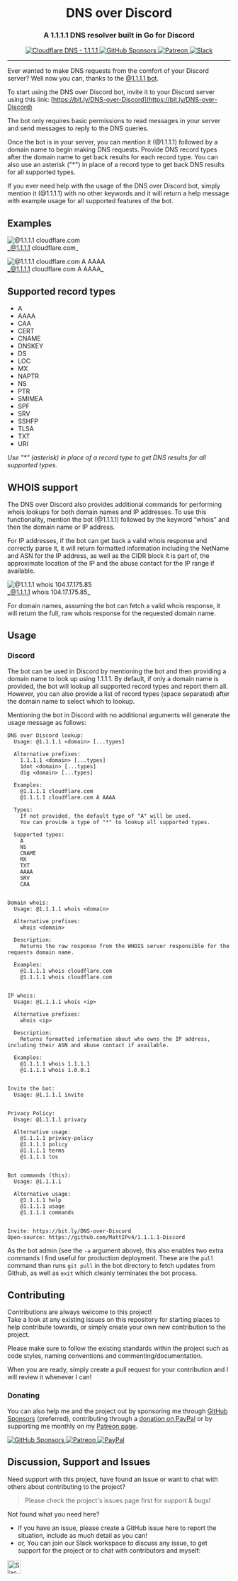 <!-- Source: https://github.com/MattIPv4/template/blob/master/README.md -->

<!-- Title -->
<h1 align="center" id="dns-over-discord">
    DNS over Discord
</h1>

<!-- Tag line -->
<h3 align="center">A 1.1.1.1 DNS resolver built in Go for Discord</h3>

<!-- Badges -->
<p align="center">
    <a href="https://1.1.1.1/" target="_blank">
        <img src="https://img.shields.io/badge/Cloudflare%20DNS-1.1.1.1-F38020?logo=cloudflare&style=flat-square" alt="Cloudflare DNS - 1.1.1.1"/>
    </a>
    <a href="https://github.com/users/MattIPv4/sponsorship" target="_blank">
        <img src="https://img.shields.io/badge/GitHub%20Sponsors-MattIPv4-blue.svg?style=flat-square" alt="GitHub Sponsors"/>
    </a>
    <a href="http://patreon.mattcowley.co.uk/" target="_blank">
        <img src="https://img.shields.io/badge/Patreon-IPv4-blue.svg?style=flat-square" alt="Patreon"/>
    </a>
    <a href="http://slack.mattcowley.co.uk/" target="_blank">
        <img src="https://img.shields.io/badge/Slack-MattIPv4-blue.svg?style=flat-square" alt="Slack"/>
    </a>
</p>

----

<!-- Content -->
Ever wanted to make DNS requests from the comfort of your Discord server? Well now you can, thanks to the [@1.1.1.1 bot](https://bit.ly/DNS-over-Discord).

To start using the DNS over Discord bot, invite it to your Discord server using this link: [https://bit.ly/DNS-over-Discord](https://bit.ly/DNS-over-Discord)

The bot only requires basic permissions to read messages in your server and send messages to reply to the DNS queries.

Once the bot is in your server, you can mention it (@1.1.1.1) followed by a domain name to begin making DNS requests. Provide DNS record types after the domain name to get back results for each record type. You can also use an asterisk ("*") in place of a record type to get back DNS results for all supported types.

If you ever need help with the usage of the DNS over Discord bot, simply mention it (@1.1.1.1) with no other keywords and it will return a help message with example usage for all supported features of the bot.


## Examples

![@1.1.1.1 cloudflare.com](https://i.cdnjs.dev/z2f0E12RN3.png)\
_@1.1.1.1 cloudflare.com_

![@1.1.1.1 cloudflare.com A AAAA](https://i.cdnjs.dev/LHeNYQnec0.png)\
_@1.1.1.1 cloudflare.com A AAAA_


## Supported record types

*   A
*   AAAA
*   CAA
*   CERT
*   CNAME
*   DNSKEY
*   DS
*   LOC
*   MX
*   NAPTR
*   NS
*   PTR
*   SMIMEA
*   SPF
*   SRV
*   SSHFP
*   TLSA
*   TXT
*   URI

_Use "*" (asterisk) in place of a record type to get DNS results for all supported types._


## WHOIS support

The DNS over Discord also provides additional commands for performing whois lookups for both domain names and IP addresses. To use this functionality, mention the bot (@1.1.1.1) followed by the keyword “whois” and then the domain name or IP address.

For IP addresses, if the bot can get back a valid whois response and correctly parse it, it will return formatted information including the NetName and ASN for the IP address, as well as the CIDR block it is part of, the approximate location of the IP and the abuse contact for the IP range if available.


![@1.1.1.1 whois 104.17.175.85](https://i.cdnjs.dev/3dfknlDgE9.png)\
_@1.1.1.1 whois 104.17.175.85_

For domain names, assuming the bot can fetch a valid whois response, it will return the full, raw whois response for the requested domain name.

## Usage

### Discord

The bot can be used in Discord by mentioning the bot and then providing a domain name to look up using 1.1.1.1.
By default, if only a domain name is provided, the bot will lookup all supported record types and report them all.
However, you can also provide a list of record types (space separated) after the domain name to select which to lookup.

Mentioning the bot in Discord with no additional arguments will generate the usage message as follows:

```
DNS over Discord lookup:
  Usage: @1.1.1.1 <domain> [...types]

  Alternative prefixes:
    1.1.1.1 <domain> [...types]
    1dot <domain> [...types]
    dig <domain> [...types]

  Examples:
    @1.1.1.1 cloudflare.com
    @1.1.1.1 cloudflare.com A AAAA

  Types:
    If not provided, the default type of "A" will be used.
    You can provide a type of "*" to lookup all supported types.

  Supported types:
    A
    NS
    CNAME
    MX
    TXT
    AAAA
    SRV
    CAA


Domain whois:
  Usage: @1.1.1.1 whois <domain>

  Alternative prefixes:
    whois <domain>

  Description:
    Returns the raw response from the WHOIS server responsible for the requests domain name.

  Examples:
    @1.1.1.1 whois cloudflare.com
    @1.1.1.1 whois cloudflare.com


IP whois:
  Usage: @1.1.1.1 whois <ip>

  Alternative prefixes:
    whois <ip>

  Description:
    Returns formatted information about who owns the IP address, including their ASN and abuse contact if available.

  Examples:
    @1.1.1.1 whois 1.1.1.1
    @1.1.1.1 whois 1.0.0.1


Invite the bot:
  Usage: @1.1.1.1 invite


Privacy Policy:
  Usage: @1.1.1.1 privacy

  Alternative usage:
    @1.1.1.1 privacy-policy
    @1.1.1.1 policy
    @1.1.1.1 terms
    @1.1.1.1 tos


Bot commands (this):
  Usage: @1.1.1.1

  Alternative usage:
    @1.1.1.1 help
    @1.1.1.1 usage
    @1.1.1.1 commands


Invite: https://bit.ly/DNS-over-Discord
Open-source: https://github.com/MattIPv4/1.1.1.1-Discord
```

As the bot admin (see the `-a` argument above), this also enables two extra commands I find useful for production
 deployment. These are the `pull` command than runs `git pull` in the bot directory to fetch updates from Github, as
  well as `exit` which cleanly terminates the bot process.

<!-- Contributing -->
## Contributing

Contributions are always welcome to this project!\
Take a look at any existing issues on this repository for starting places to help contribute towards, or simply create your own new contribution to the project.

Please make sure to follow the existing standards within the project such as code styles, naming conventions and commenting/documentation.

When you are ready, simply create a pull request for your contribution and I will review it whenever I can!

### Donating

You can also help me and the project out by sponsoring me through [GitHub Sponsors](https://github.com/users/MattIPv4/sponsorship) (preferred), contributing through a [donation on PayPal](http://paypal.mattcowley.co.uk/) or by supporting me monthly on my [Patreon page](http://patreon.mattcowley.co.uk/).
<p>
    <a href="https://github.com/users/MattIPv4/sponsorship" target="_blank">
        <img src="https://img.shields.io/badge/GitHub%20Sponsors-MattIPv4-blue.svg?logo=github&logoColor=FFF&style=flat-square" alt="GitHub Sponsors"/>
    </a>
    <a href="http://patreon.mattcowley.co.uk/" target="_blank">
        <img src="https://img.shields.io/badge/Patreon-IPv4-blue.svg?logo=patreon&logoColor=F96854&style=flat-square" alt="Patreon"/>
    </a>
    <a href="http://paypal.mattcowley.co.uk/" target="_blank">
        <img src="https://img.shields.io/badge/PayPal-Matt%20(IPv4)%20Cowley-blue.svg?logo=paypal&logoColor=00457C&style=flat-square" alt="PayPal"/>
    </a>
</p>

<!-- Discussion & Support -->
## Discussion, Support and Issues

Need support with this project, have found an issue or want to chat with others about contributing to the project?
> Please check the project's issues page first for support & bugs!

Not found what you need here?

* If you have an issue, please create a GitHub issue here to report the situation, include as much detail as you can!
* _or,_ You can join our Slack workspace to discuss any issue, to get support for the project or to chat with contributors and myself:

<a href="http://slack.mattcowley.co.uk/" target="_blank">
    <img src="https://img.shields.io/badge/Slack-MattIPv4-blue.svg?logo=slack&logoColor=blue&style=flat-square" alt="Slack" height="30">
</a>
